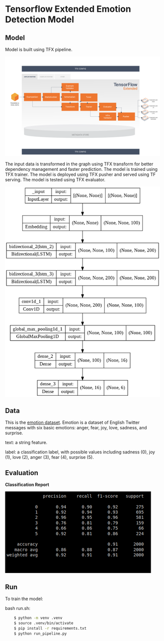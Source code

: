 # Tensorflow Extended Emotion Detection Model

## Model

Model is built using TFX pipeline.

<img src="assets/tfx.png">

The input data is transformed in the graph using TFX transform for better dependency management and faster prediction. The model is trained using TFX trainer. The model is deployed using TFX pusher and served using TF serving. The model is tested using TFX evaluator.  

<img src="assets/model_plot.png">

## Data
This is the <a href="https://huggingface.co/datasets/emotion">emotion dataset</a>. Emotion is a dataset of English Twitter messages with six basic emotions: anger, fear, joy, love, sadness, and surprise.

text: a string feature.

label: a classification label, with possible values including sadness (0), joy (1), love (2), anger (3), fear (4), surprise (5).

## Evaluation
**Classification Report**

<img src="assets/report.png">


## Run
To train the model:

bash run.sh:
```sh
    $ python -m venv .venv
    $ source .venv/bin/activate
    $ pip install -r requirements.txt
    $ python run_pipeline.py
```
